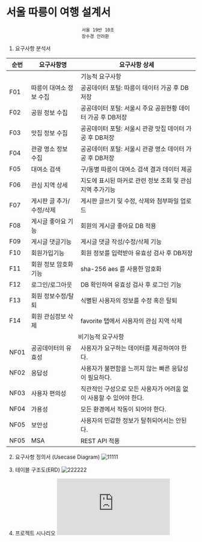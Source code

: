 # 서울 따릉이 여행 설계서
                                서울 19반 10조
                                장수경 안려환

1. 요구사항 분석서
<table class="tg">
<thead>
  <tr>
    <th class="tg-c3ow">순번</th>
    <th class="tg-c3ow">요구사항명</th>
    <th class="tg-c3ow">요구사항 상세</th>
  </tr>
</thead>
<tbody>
  <tr>
    <td class="tg-c3ow" colspan="3" style="border-color:inherit;text-align:center;vertical-align:top">기능적 요구사항</td>
  </tr>
  <tr>
    <td class="tg-c3ow">F01</td>
    <td class="tg-c3ow">따릉이 대여소 정보 수집</td>
    <td class="tg-c3ow">공공데이터 포털: 따릉이 데이터 가공 후 DB저장</td>
  </tr>
  <tr>
    <td class="tg-c3ow">F02</td>
    <td class="tg-c3ow">공원 정보 수집</td>
    <td class="tg-c3ow">공공데이터 포털: 
서울시 주요 공원현황 데이터 가공 후 DB저장</td>
  </tr>
  <tr>
    <td class="tg-c3ow">F03</td>
    <td class="tg-c3ow">맛집 정보 수집</td>
    <td class="tg-c3ow">공공데이터 포털: 서울시 관광 맛집 데이터 가공 후 DB저장</td>
  </tr>
  <tr>
    <td class="tg-c3ow">F04</td>
    <td class="tg-c3ow">관광 명소 정보 수집</td>
    <td class="tg-c3ow">공공데이터 포털: 서울시 관광 명소 데이터 가공 후 DB저장</td>
  </tr>
  <tr>
    <td class="tg-c3ow">F05</td>
    <td class="tg-c3ow">대여소 검색</td>
    <td class="tg-c3ow">구/동별 따릉이 대여소 검색 결과 데이터 제공</td>
  </tr>
  <tr>
    <td class="tg-c3ow">F06</td>
    <td class="tg-c3ow">관심 지역 상세</td>
    <td class="tg-c3ow">지도에 표시된 마커로 관련 정보 조회 및 관심지역 추가기능</td>
  </tr>
  <tr>
    <td class="tg-c3ow">F07</td>
    <td class="tg-c3ow">게시판 글 추가/수정/삭제</td>
    <td class="tg-c3ow">게시판 글쓰기 및 수정, 삭제와 첨부파일 업로드</td>
  </tr>
  <tr>
    <td class="tg-c3ow">F08</td>
    <td class="tg-c3ow">게시글 좋아요 기능</td>
    <td class="tg-c3ow">회원의 게시글 좋아요 DB 적용</td>
  </tr>
  <tr>
    <td class="tg-c3ow">F09</td>
    <td class="tg-c3ow">게시글 댓글기능</td>
    <td class="tg-c3ow">게시글 댓글 작성/수정/삭제 기능</td>
  </tr>
  <tr>
    <td class="tg-c3ow">F10</td>
    <td class="tg-c3ow">회원가입기능</td>
    <td class="tg-c3ow">회원 정보를 입력받아 유효성 검사 후 DB저장</td>
  </tr>
  <tr>
    <td class="tg-c3ow">F11</td>
    <td class="tg-c3ow">회원 정보 암호화기능</td>
    <td class="tg-c3ow">sha-256 aes 를 사용한 암호화</td>
  </tr>
  <tr>
    <td class="tg-c3ow">F12</td>
    <td class="tg-c3ow">로그인/로그아웃</td>
    <td class="tg-c3ow">DB 확인하여 유효성 검사 후 로그인 기능</td>
  </tr>
  <tr>
    <td class="tg-c3ow">F13</td>
    <td class="tg-c3ow">회원 정보수정/탈퇴</td>
    <td class="tg-c3ow">식별된 사용자의 정보를 수정 혹은 탈퇴</td>
  </tr>
  <tr>
    <td class="tg-c3ow">F14</td>
    <td class="tg-c3ow">회원 관심정보 삭제</td>
    <td class="tg-c3ow">favorite 탭에서 사용자의 관심 지역 삭제</td>
  </tr>
  
  <tr>
    <td class="tg-c3ow" colspan="3" style="border-color:inherit;text-align:center;vertical-align:top">비기능적 요구사항</td>
  </tr>
  <tr>
    <td class="tg-c3ow">NF01</td>
    <td class="tg-c3ow">공공데이터의 유효성</td>
    <td class="tg-c3ow">사용자가 요구하는 데이터를 제공하여야 한다.</td>
  </tr>
  <tr>
    <td class="tg-c3ow">NF02</td>
    <td class="tg-c3ow">응답성</td>
    <td class="tg-c3ow">사용자가 불편함을 느끼지 않는 빠른 응답성이 필요하다.</td>
  </tr>
  <tr>
    <td class="tg-c3ow">NF03</td>
    <td class="tg-c3ow">사용자 편의성</td>
    <td class="tg-c3ow">직관적인 구성으로 모든 사용자가 어려움 없이 사용할 수 있어야 한다.</td>
  </tr>
  <tr>
    <td class="tg-c3ow">NF04</td>
    <td class="tg-c3ow">가용성</td>
    <td class="tg-c3ow">모든 환경에서 작동이 되어야 한다.</td>
  </tr>
  <tr>
    <td class="tg-c3ow">NF05</td>
    <td class="tg-c3ow">보안성</td>
    <td class="tg-c3ow">사용자의 민감한 정보가 탈취되어서는 안된다.</td>
  </tr>
  <tr>
    <td class="tg-c3ow">NF05</td>
    <td class="tg-c3ow">MSA</td>
    <td class="tg-c3ow">REST API 적용</td>
  </tr>
</tbody>
</table>


2. 요구사항 정의서 (Usecase Diagram)
![11111](https://user-images.githubusercontent.com/73810834/202123150-95fed187-c1ef-4c3d-82c8-e9af9cc76fc6.PNG)


3. 테이블 구조도(ERD)
![222222](https://user-images.githubusercontent.com/73810834/202126495-a63a1b51-d3ba-4c7b-990b-93b5261ccba1.png)

4. 프로젝트 시나리오
![senario](https://lab.ssafy.com/s08/a19/14_finalproject/pair10_jangsookyoung_ahnryeonhwan/-/blob/main/senario.md)
